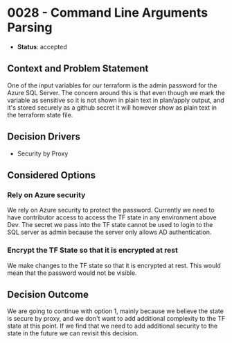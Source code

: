 # 0028 - Command Line Arguments Parsing

* **Status**: accepted

## Context and Problem Statement

One of the input variables for our terraform is the admin password for the Azure SQL Server. The concern around this is that
even though we mark the variable as sensitive so it is not shown in plain text in plan/apply output, and it's stored securely
as a github secret it will however show as plain text in the terraform state file. 

## Decision Drivers

* Security by Proxy

## Considered Options

### Rely on Azure security

We rely on Azure security to protect the password. Currently we need to have contributor access to access the TF state in any environment above Dev.
The secret we pass into the TF state cannot be used to login to the SQL server as admin because the server only allows AD authentication. 

### Encrypt the TF State so that it is encrypted at rest
We make changes to the TF state so that it is encrypted at rest. This would mean that the password would not be visible.

## Decision Outcome

We are going to continue with option 1, mainly because we believe the state is secure by proxy, and we don't want to add additional complexity to the TF state at this point.
If we find that we need to add additional security to the state in the future we can revisit this decision.